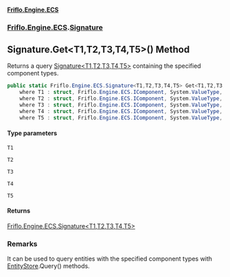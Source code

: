 #### [Friflo.Engine.ECS](index.md 'index')
### [Friflo.Engine.ECS](Friflo.Engine.ECS.md 'Friflo.Engine.ECS').[Signature](Signature.md 'Friflo.Engine.ECS.Signature')

## Signature.Get<T1,T2,T3,T4,T5>() Method

Returns a query [Signature&lt;T1,T2,T3,T4,T5&gt;](Signature_T1,T2,T3,T4,T5_.md 'Friflo.Engine.ECS.Signature<T1,T2,T3,T4,T5>') containing the specified component types.<br/>

```csharp
public static Friflo.Engine.ECS.Signature<T1,T2,T3,T4,T5> Get<T1,T2,T3,T4,T5>()
    where T1 : struct, Friflo.Engine.ECS.IComponent, System.ValueType, System.ValueType
    where T2 : struct, Friflo.Engine.ECS.IComponent, System.ValueType, System.ValueType
    where T3 : struct, Friflo.Engine.ECS.IComponent, System.ValueType, System.ValueType
    where T4 : struct, Friflo.Engine.ECS.IComponent, System.ValueType, System.ValueType
    where T5 : struct, Friflo.Engine.ECS.IComponent, System.ValueType, System.ValueType;
```
#### Type parameters

<a name='Friflo.Engine.ECS.Signature.Get_T1,T2,T3,T4,T5_().T1'></a>

`T1`

<a name='Friflo.Engine.ECS.Signature.Get_T1,T2,T3,T4,T5_().T2'></a>

`T2`

<a name='Friflo.Engine.ECS.Signature.Get_T1,T2,T3,T4,T5_().T3'></a>

`T3`

<a name='Friflo.Engine.ECS.Signature.Get_T1,T2,T3,T4,T5_().T4'></a>

`T4`

<a name='Friflo.Engine.ECS.Signature.Get_T1,T2,T3,T4,T5_().T5'></a>

`T5`

#### Returns
[Friflo.Engine.ECS.Signature&lt;](Signature_T1,T2,T3,T4,T5_.md 'Friflo.Engine.ECS.Signature<T1,T2,T3,T4,T5>')[T1](Signature.Get_T1,T2,T3,T4,T5_().md#Friflo.Engine.ECS.Signature.Get_T1,T2,T3,T4,T5_().T1 'Friflo.Engine.ECS.Signature.Get<T1,T2,T3,T4,T5>().T1')[,](Signature_T1,T2,T3,T4,T5_.md 'Friflo.Engine.ECS.Signature<T1,T2,T3,T4,T5>')[T2](Signature.Get_T1,T2,T3,T4,T5_().md#Friflo.Engine.ECS.Signature.Get_T1,T2,T3,T4,T5_().T2 'Friflo.Engine.ECS.Signature.Get<T1,T2,T3,T4,T5>().T2')[,](Signature_T1,T2,T3,T4,T5_.md 'Friflo.Engine.ECS.Signature<T1,T2,T3,T4,T5>')[T3](Signature.Get_T1,T2,T3,T4,T5_().md#Friflo.Engine.ECS.Signature.Get_T1,T2,T3,T4,T5_().T3 'Friflo.Engine.ECS.Signature.Get<T1,T2,T3,T4,T5>().T3')[,](Signature_T1,T2,T3,T4,T5_.md 'Friflo.Engine.ECS.Signature<T1,T2,T3,T4,T5>')[T4](Signature.Get_T1,T2,T3,T4,T5_().md#Friflo.Engine.ECS.Signature.Get_T1,T2,T3,T4,T5_().T4 'Friflo.Engine.ECS.Signature.Get<T1,T2,T3,T4,T5>().T4')[,](Signature_T1,T2,T3,T4,T5_.md 'Friflo.Engine.ECS.Signature<T1,T2,T3,T4,T5>')[T5](Signature.Get_T1,T2,T3,T4,T5_().md#Friflo.Engine.ECS.Signature.Get_T1,T2,T3,T4,T5_().T5 'Friflo.Engine.ECS.Signature.Get<T1,T2,T3,T4,T5>().T5')[&gt;](Signature_T1,T2,T3,T4,T5_.md 'Friflo.Engine.ECS.Signature<T1,T2,T3,T4,T5>')

### Remarks
It can be used to query entities with the specified component types with [EntityStore](EntityStore.md 'Friflo.Engine.ECS.EntityStore').Query() methods.